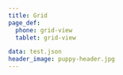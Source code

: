 ```yaml
---
title: Grid
page_def:
  phone: grid-view
  tablet: grid-view

data: test.json
header_image: puppy-header.jpg
---
```


